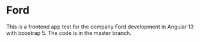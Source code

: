 # Ford
This is a frontend app test for the company Ford development in Angular 13 with boostrap 5.
The code is in the master branch.
